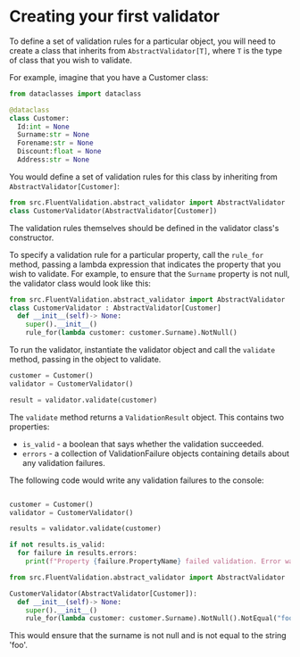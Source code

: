 # Creating your first validator

To define a set of validation rules for a particular object, you will need to create a class that inherits from `AbstractValidator[T]`, where `T` is the type of class that you wish to validate.

For example, imagine that you have a Customer class:

```python
from dataclasses import dataclass

@dataclass
class Customer: 
  Id:int = None
  Surname:str = None
  Forename:str = None
  Discount:float = None
  Address:str = None

```

You would define a set of validation rules for this class by inheriting from `AbstractValidator[Customer]`:

```python
from src.FluentValidation.abstract_validator import AbstractValidator
class CustomerValidator(AbstractValidator[Customer]) 
```

The validation rules themselves should be defined in the validator class's constructor.

To specify a validation rule for a particular property, call the `rule_for` method, passing a lambda expression
that indicates the property that you wish to validate. For example, to ensure that the `Surname` property is not null,
the validator class would look like this:

```python
from src.FluentValidation.abstract_validator import AbstractValidator
class CustomerValidator : AbstractValidator[Customer]
  def __init__(self)-> None:
    super().__init__()
    rule_for(lambda customer: customer.Surname).NotNull()
```
To run the validator, instantiate the validator object and call the `validate` method, passing in the object to validate.

```python
customer = Customer()
validator = CustomerValidator()

result = validator.validate(customer)

```

The `validate` method returns a `ValidationResult` object. This contains two properties:

- `is_valid` - a boolean that says whether the validation succeeded.
- `errors` - a collection of ValidationFailure objects containing details about any validation failures.

The following code would write any validation failures to the console:

```python

customer = Customer()
validator = CustomerValidator()

results = validator.validate(customer)

if not results.is_valid:
  for failure in results.errors:
    print(f"Property {failure.PropertyName} failed validation. Error was: {failure.ErrorMessage}")
```

<!-- You can also call `ToString` on the `ValidationResult` to combine all error messages into a single string. By default, the messages will be separated with new lines, but if you want to customize this behaviour you can pass a different separator character to `ToString`.

```python
ValidationResult results = validator.validate(customer);
string allMessages = results.ToString("~");     // In this case, each message will be separated with a `~`
```

*Note* : if there are no validation errors, `ToString()` will return an empty string.

# Chaining validators

You can chain multiple validators together for the same property: -->

```python
from src.FluentValidation.abstract_validator import AbstractValidator

CustomerValidator(AbstractValidator[Customer]):
  def __init__(self)-> None:
    super().__init__()
    rule_for(lambda customer: customer.Surname).NotNull().NotEqual("foo")

```

This would ensure that the surname is not null and is not equal to the string 'foo'.

<!-- # Throwing Exceptions

Instead of returning a `ValidationResult`, you can alternatively tell FluentValidation to throw an exception if validation fails by using the `ValidateAndThrow` method:

```python
Customer customer = new Customer();
CustomerValidator validator = new CustomerValidator();

validator.ValidateAndThrow(customer);
```

This throws a `ValidationException` which contains the error messages in the errors property.

*Note* `ValidateAndThrow` is an extension method, so you must have the `FluentValidation` namespace imported with a `using` statement at the top of your file in order for this method to be available.

```python
from src.FluentValidation.abstract_validator import AbstractValidator
```

The `ValidateAndThrow` method is helpful wrapper around FluentValidation's options API, and is the equivalent of doing the following:

```python
validator.validate(customer, options => options.ThrowOnFailures());
```

If you need to combine throwing an exception with [Rule Sets](rulesets), or validating individual properties, you can combine both options using this syntax:

```python
validator.validate(customer, options => 
{
  options.ThrowOnFailures();
  options.IncludeRuleSets("MyRuleSets");
  options.IncludeProperties(x => x.Name);
});
```

It is also possible to customize type of exception thrown, [which is covered in this section](advanced.html#customizing-the-validation-exception).

# Complex Properties

Validators can be re-used for complex properties. For example, imagine you have two classes, Customer and Address:

```python
class Customer 
{
  string Name { get; set; }
  Address Address { get; set; }
}

class Address 
{
  string Line1 { get; set; }
  string Line2 { get; set; }
  string Town { get; set; }
  string Country { get; set; }
  string Postcode { get; set; }
}
```

... and you define an AddressValidator:

```python
class AddressValidator : AbstractValidator[Address] 
{
  AddressValidator()
  {
    rule_for(address => address.Postcode).NotNull();
    //etc
  }
}
```

... you can then re-use the AddressValidator in the CustomerValidator definition:

```python
class CustomerValidator : AbstractValidator[Customer] 
{
  CustomerValidator()
  {
    rule_for(customer => customer.Name).NotNull();
    rule_for(customer => customer.Address).SetValidator(new AddressValidator());
  }
}
```

... so when you call `validate` on the CustomerValidator it will run through the validators defined in both the CustomerValidator and the AddressValidator and combine the results into a single ValidationResult.

If the child property is null, then the child validator will not be executed.

Instead of using a child validator, you can define child rules inline, eg:

```python
rule_for(customer => customer.Address.Postcode).NotNull()
```

In this case, a null check will *not* be performed automatically on `Address`, so you should explicitly add a condition

```python
rule_for(customer => customer.Address.Postcode).NotNull().When(customer => customer.Address != null)
``` -->
